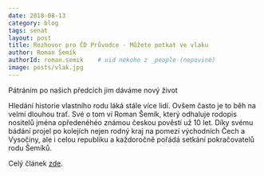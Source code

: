 ```yaml
---
date: 2018-08-13
category: blog
tags: senat
layout: post
title: Rozhovor pro ČD Průvodce - Můžete potkat ve vlaku
author: Roman Šemík
authorId: roman.semik    # uid nekoho z _people (nepoviné)
image: posts/vlak.jpg
---
```


Pátráním po našich předcích jim dáváme nový život

Hledání historie vlastního rodu láká stále více lidí. Ovšem často je to běh na velmi dlouhou trať. Své o tom ví Roman Šemík, který odhaluje rodopis nositelů jména opředenéhéo známou českou pověstí už 10 let. Díky svému bádání projel po kolejích nejen rodný kraj na pomezí východních Čech a Vysočiny, ale i celou republiku a každoročně pořádá setkání pokračovatelů rodu Šemíků.

Celý článek [zde][1].



[1]: https://drive.google.com/file/d/1HYOF9fSuExm-4Jt8j2FNAA8bB6tobxKF/view?usp=sharing
